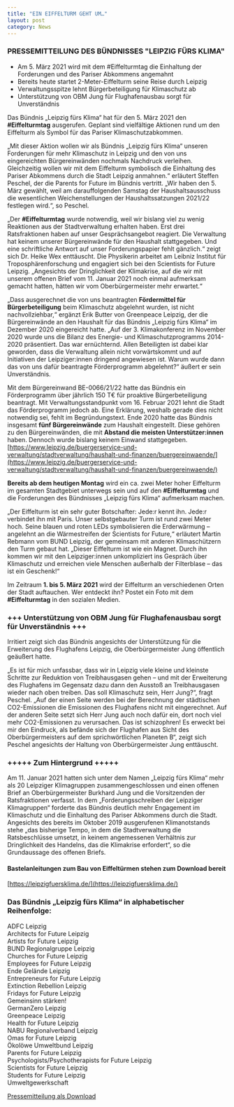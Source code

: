 ```yaml
---
title: "EIN EIFFELTURM GEHT UM…"
layout: post
category: News
---
```

### PRESSEMITTEILUNG DES BÜNDNISSES "LEIPZIG FÜRS KLIMA"


-	Am 5. März 2021 wird mit dem #Eiffelturmtag die Einhaltung der Forderungen und des Pariser Abkommens angemahnt
-	Bereits heute startet 2-Meter-Eiffelturm seine Reise durch Leipzig
-	Verwaltungsspitze lehnt Bürgerbeteiligung für Klimaschutz ab
-	Unterstützung von OBM Jung für Flughafenausbau sorgt für Unverständnis

Das Bündnis „Leipzig fürs Klima“ hat für den 5. März 2021 den **#Eiffelturmtag** ausgerufen. Geplant sind vielfältige Aktionen rund um den Eiffelturm als Symbol für das Pariser Klimaschutzabkommen.

„Mit dieser Aktion wollen wir als Bündnis „Leipzig fürs Klima“ unseren Forderungen für mehr Klimaschutz in Leipzig und den von uns eingereichten Bürgereinwänden nochmals Nachdruck verleihen. Gleichzeitig wollen wir mit dem Eiffelturm symbolisch die Einhaltung des Pariser Abkommens durch die Stadt Leipzig anmahnen.“ erläutert Steffen Peschel, der die Parents for Future im Bündnis vertritt. „Wir haben den 5. März gewählt, weil am darauffolgenden Samstag der Haushaltsausschuss die wesentlichen Weichenstellungen der Haushaltssatzungen 2021/22 festlegen wird.“, so Peschel.

„Der **#Eiffelturmtag** wurde notwendig, weil wir bislang viel zu wenig Reaktionen aus der Stadtverwaltung erhalten haben. Erst drei Ratsfraktionen haben auf unser Gesprächsangebot reagiert. Die Verwaltung hat keinem unserer Bürgereinwände für den Haushalt stattgegeben. Und eine schriftliche Antwort auf unser Forderungspapier fehlt gänzlich.“ zeigt sich Dr. Heike Wex enttäuscht. Die Physikerin arbeitet am Leibniz Institut für Troposphärenforschung und engagiert sich bei den Scientists for Future Leipzig. „Angesichts der Dringlichkeit der Klimakrise, auf die wir mit unserem offenen Brief vom 11. Januar 2021 noch einmal aufmerksam gemacht hatten, hätten wir vom Oberbürgermeister mehr erwartet.“

„Dass ausgerechnet die von uns beantragten **Fördermittel für Bürgerbeteiligung** beim Klimaschutz abgelehnt wurden, ist nicht nachvollziehbar,“ ergänzt Erik Butter von Greenpeace Leipzig, der die Bürgereinwände an den Haushalt für das Bündnis „Leipzig fürs Klima“ im Dezember 2020 eingereicht hatte. „Auf der 3. Klimakonferenz im November 2020 wurde uns die Bilanz des Energie- und Klimaschutzprogramms 2014-2020 präsentiert. Das war ernüchternd. Allen Beteiligten ist dabei klar geworden, dass die Verwaltung allein nicht vorwärtskommt und auf Initiativen der Leipziger:innen dringend angewiesen ist. Warum wurde dann das von uns dafür beantragte Förderprogramm abgelehnt?“ äußert er sein Unverständnis.

Mit dem Bürgereinwand BE-0066/21/22 hatte das Bündnis ein Förderprogramm über jährlich 150 T€ für proaktive Bürgerbeteiligung beantragt. Mit Verwaltungsstandpunkt vom 16. Februar 2021 lehnt die Stadt das Förderprogramm jedoch ab. Eine Erklärung, weshalb gerade dies nicht notwendig sei, fehlt im Begründungstext. Ende 2020 hatte das Bündnis insgesamt **fünf Bürgereinwände** zum Haushalt eingestellt. Diese gehören zu den Bürgereinwänden, die mit **Abstand die meisten Unterstützer:innen** haben. Dennoch wurde bislang keinem Einwand stattgegeben. [https://www.leipzig.de/buergerservice-und-verwaltung/stadtverwaltung/haushalt-und-finanzen/buergereinwaende/](https://www.leipzig.de/buergerservice-und-verwaltung/stadtverwaltung/haushalt-und-finanzen/buergereinwaende/)

**Bereits ab dem heutigen Montag** wird ein ca. zwei Meter hoher Eiffelturm im gesamten Stadtgebiet unterwegs sein und auf den **#Eiffelturmtag** und die Forderungen des Bündnisses „Leipzig fürs Klima“ aufmerksam machen.

„Der Eiffelturm ist ein sehr guter Botschafter: Jede:r kennt ihn. Jede:r verbindet ihn mit Paris. Unser selbstgebauter Turm ist rund zwei Meter hoch. Seine blauen und roten LEDs symbolisieren die Erderwärmung – angelehnt an die Wärmestreifen der Scientists for Future,“ erläutert Martin Rebmann vom BUND Leipzig, der gemeinsam mit anderen Klimaschützern den Turm gebaut hat. „Dieser Eiffelturm ist wie ein Magnet. Durch ihn kommen wir mit den Leipziger:innen unkompliziert ins Gespräch über Klimaschutz und erreichen viele Menschen außerhalb der Filterblase – das ist ein Geschenk!“

Im Zeitraum **1. bis 5. März 2021** wird der Eiffelturm an verschiedenen Orten der Stadt auftauchen. Wer entdeckt ihn? Postet ein Foto mit dem **#Eiffelturmtag** in den sozialen Medien.


### +++ Unterstützung von OBM Jung für Flughafenausbau sorgt für Unverständnis +++

Irritiert zeigt sich das Bündnis angesichts der Unterstützung für die Erweiterung des Flughafens Leipzig, die Oberbürgermeister Jung öffentlich geäußert hatte.

„Es ist für mich unfassbar, dass wir in Leipzig viele kleine und kleinste Schritte zur Reduktion von Treibhausgasen gehen – und mit der Erweiterung des Flughafens im Gegensatz dazu dann den Ausstoß an Treibhausgasen wieder nach oben treiben. Das soll Klimaschutz sein, Herr Jung?“, fragt Peschel. „Auf der einen Seite werden bei der Berechnung der städtischen CO2-Emissionen die Emissionen des Flughafens nicht mit eingerechnet. Auf der anderen Seite setzt sich Herr Jung auch noch dafür ein, dort noch viel mehr CO2-Emissionen zu verursachen. Das ist schizophren! Es erweckt bei mir den Eindruck, als befände sich der Flughafen aus Sicht des Oberbürgermeisters auf dem sprichwörtlichen Planeten B“, zeigt sich Peschel angesichts der Haltung von Oberbürgermeister Jung enttäuscht.

### +++++  Zum Hintergrund  +++++

Am 11. Januar 2021 hatten sich unter dem Namen „Leipzig fürs Klima“ mehr als 20 Leipziger Klimagruppen zusammengeschlossen und einen offenen Brief an Oberbürgermeister Burkhard Jung und die Vorsitzenden der Ratsfraktionen verfasst. In dem „Forderungsschreiben der Leipziger Klimagruppen“ forderte das Bündnis deutlich mehr Engagement im Klimaschutz und die Einhaltung des Pariser Abkommens durch die Stadt. Angesichts des bereits im Oktober 2019 ausgerufenen Klimanotstands stehe „das bisherige Tempo, in dem die Stadtverwaltung die Ratsbeschlüsse umsetzt, in keinem angemessenen Verhältnis zur Dringlichkeit des Handelns, das die Klimakrise erfordert“, so die Grundaussage des offenen Briefs.


#### Bastelanleitungen zum Bau von Eiffeltürmen stehen zum Download bereit
[https://leipzigfuersklima.de/](https://leipzigfuersklima.de/)



### Das Bündnis „Leipzig fürs Klima“ in alphabetischer Reihenfolge:

ADFC Leipzig<br>
Architects for Future Leipzig<br>
Artists for Future Leipzig<br>
BUND Regionalgruppe Leipzig<br>
Churches for Future Leipzig<br>
Employees for Future Leipzig<br>
Ende Gelände Leipzig<br>
Entrepreneurs for Future Leipzig<br>
Extinction Rebellion Leipzig <br>
Fridays for Future Leipzig <br>
Gemeinsinn stärken!<br>
GermanZero Leipzig<br>
Greenpeace Leipzig<br>
Health for Future Leipzig<br>
NABU Regionalverband Leipzig<br>
Omas for Future Leipzig<br>
Ökolöwe Umweltbund Leipzig<br>
Parents for Future Leipzig<br>
Psychologists/Psychotherapists for Future Leipzig<br>
Scientists for Future Leipzig<br>
Students for Future Leipzig<br>
Umweltgewerkschaft<br>


[Pressemitteilung als Download](downloads/2021_03_01_PM_Forderungspapier_Eiffelturmtag_Leipzig_fuers_Klima.pdf)
